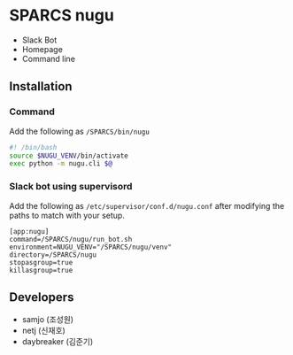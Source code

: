# SPARCS nugu

- Slack Bot
- Homepage
- Command line

## Installation

### Command

Add the following as `/SPARCS/bin/nugu`

```bash
#! /bin/bash
source $NUGU_VENV/bin/activate
exec python -m nugu.cli $@
```

### Slack bot using supervisord

Add the following as `/etc/supervisor/conf.d/nugu.conf` after modifying
the paths to match with your setup.

```dosini
[app:nugu]
command=/SPARCS/nugu/run_bot.sh
environment=NUGU_VENV="/SPARCS/nugu/venv"
directory=/SPARCS/nugu
stopasgroup=true
killasgroup=true
```

## Developers

- samjo (조성원)
- netj (신재호)
- daybreaker (김준기)
